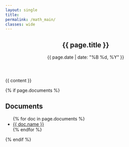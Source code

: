 ```yaml
---
layout: single
title:
permalink: /math_main/
classes: wide
---
```



<article class="post">
  <header>
    <h1>{{ page.title }}</h1>
    <p class="post-meta">{{ page.date | date: "%B %d, %Y" }}</p>
  </header>

  <section class="post-content">
    {{ content }}
  </section>

  {% if page.documents %}
  <section class="post-documents">
    <h2>Documents</h2>
    <ul>
      {% for doc in page.documents %}
      <li><a href="{{ doc.url }}" target="_blank">{{ doc.name }}</a></li>
      {% endfor %}
    </ul>
  </section>
  {% endif %}
</article>
